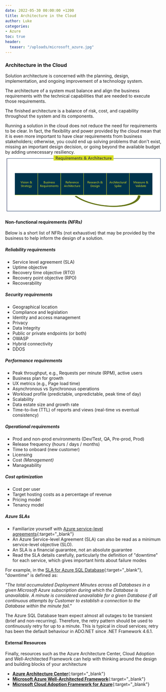 ```yaml
---
date: 2022-05-30 00:00:00 +1200
title: Architecture in the Cloud
author: Luke
categories:
- Azure
toc: true
header:
  teaser: "/uploads/microsoft_azure.jpg"
---
```

### Architecture in the Cloud

Solution architecture is concerned with the planning, design, implementation, and ongoing improvement of a technology system.

The architecture of a system must balance and align the business requirements with the technical capabilities that are needed to execute those requirements.

The finished architecture is a balance of risk, cost, and capability throughout the system and its components.

Running a solution in the cloud does not reduce the need for requirements to be clear. In fact, the flexibility and power provided by the cloud mean that it is even more important to have clear requirements from business stakeholders; otherwise, you could end up solving problems that don't exist, missing an important design decision, or going beyond the available budget by adding unnecessary resiliency.![Requirements and Architecture](/uploads/requirementsandarchitecture.png "Requirements and Architecture")

#### Non-functional requirements _(NFRs)_

Below is a short list of NFRs (not exhaustive) that may be provided by the business to help inform the design of a solution.

##### **Reliability requirements**

* Service level agreement (SLA)
* Uptime objective
* Recovery time objective (RTO)
* Recovery point objective (RPO)
* Recoverability

##### **Security requirements**

* Geographical location
* Compliance and legislation
* Identity and access management
* Privacy
* Data Integrity
* Public or private endpoints (or both)
* OWASP
* Hybrid connectivity
* DDOS

##### **Performance requirements**

* Peak throughput, e.g., Requests per minute (RPM), active users
* Business plan for growth
* UX metrics (e.g., Page load time)
* Asynchronous vs Synchronous operations
* Workload profile (predictable, unpredictable, peak time of day)
* Scalability
* Data estate size and growth rate
* Time-to-live (TTL) of reports and views (real-time vs eventual consistency)

##### **Operational requirements**

* Prod and non-prod environments (Dev/Test, QA, Pre-prod, Prod)
* Release frequency (hours / days / months)
* Time to onboard (new customer)
* Licensing
* Cost _(Management)_
* Manageability

##### **Cost optimization**

* Cost per user
* Target hosting costs as a percentage of revenue
* Pricing model
* Tenancy model

##### **Azure SLAs**

* Familiarize yourself with [Azure service-level agreements](https://azure.microsoft.com/en-au/support/legal/sla/?WT.mc_id=AZ-MVP-5004796 " Service-level agreements"){:target="_blank"}
* An Azure Service-level Agreement (SLA) can also be read as a minimum service-level objective (SLO).
* An SLA is a financial guarantee, not an absolute guarantee
* Read the SLA details carefully, particularly the definition of "downtime" for each service, which gives important hints about failure modes

For example, in the [SLA for Azure SQL Database](https://azure.microsoft.com/en-au/support/legal/sla/azure-sql-database/v1_8/?WT.mc_id=AZ-MVP-5004796 " SLA for Azure SQL Database"){:target="_blank"}, "downtime" is defined as:

_"The total accumulated Deployment Minutes across all Databases in a given Microsoft Azure subscription during which the Database is unavailable. A minute is considered unavailable for a given Database if all continuous attempts by Customer to establish a connection to the Database within the minute fail."_

The Azure SQL Database team expect almost all outages to be transient (brief and non-recurring). Therefore, the retry pattern should be used to continuously retry for up to a minute. This is typical in cloud services; retry has been the default behaviour in ADO.NET since .NET Framework 4.6.1.

#### External Resources

Finally, resources such as the Azure Architecture Center, Cloud Adoption and Well-Architected Framework can help with thinking around the design and building blocks of your architecture

* [**Azure Architecture Center**](https://docs.microsoft.com/en-us/azure/architecture/?WT.mc_id=AZ-MVP-5004796 "Azure Architecture Center"){:target="_blank"}
* [**Microsoft Azure Well-Architected Framework**](https://docs.microsoft.com/en-us/azure/architecture/framework/?WT.mc_id=AZ-MVP-5004796 "Microsoft Azure Well-Architected Framework"){:target="_blank"}
* [**Microsoft Cloud Adoption Framework for Azure**](https://docs.microsoft.com/en-us/azure/cloud-adoption-framework/?WT.mc_id=AZ-MVP-5004796 "Microsoft Cloud Adoption Framework for Azure"){:target="_blank"}
